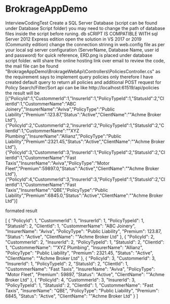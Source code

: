 # BrokrageAppDemo
InterviewCodingTest
Create a SQL Server Database (script can be found under Database Script folder) you may need to change the path of database files inside the script before runing.
db sCRIPT IS COMPATIBLE WITH sql Server 2012 Express edition
open the solution in VS 2017 or 2019 (Community edition)
change the connection strinng in web.config file as per your local sql server configuration (ServerName, Database Name, user id and password)
for quick reference, ERD.png is placed under database script folder.
willl share the online hosting link over email
to review the code, the mail file can be found "BrokrageAppDemo\BrokrageWebApi\Controllers\PoliciesController.cs"
as the requirement says to implement query policies only therefore I have created default query to return all policies and additional POST request for Policy Search/Filter/Sort
api can be like http://localhost:61519/api/policies
the result will be 
[{"PolicyId":1,"CustommerId":1,"InsurerId":1,"PolicyTypeId":1,"StatusId":2,"ClientId":1,"CustommerName":"ABC Joinery","InsurerName":"Aviva","PolicyType":"Public Liability","Premium":123.87,"Status":"Active","ClientName":"\"Achme Broker Ltd"},{"PolicyId":2,"CustommerId":2,"InsurerId":2,"PolicyTypeId":1,"StatusId":2,"ClientId":1,"CustommerName":"\"XYZ Plumbing","InsurerName":"Allianz","PolicyType":"Public Liability","Premium":2321.45,"Status":"Active","ClientName":"\"Achme Broker Ltd"},{"PolicyId":3,"CustommerId":3,"InsurerId":1,"PolicyTypeId":2,"StatusId":2,"ClientId":1,"CustommerName":"Fast Taxis","InsurerName":"Aviva","PolicyType":"Motor Fleet","Premium":59897.0,"Status":"Active","ClientName":"\"Achme Broker Ltd"},{"PolicyId":4,"CustommerId":3,"InsurerId":3,"PolicyTypeId":1,"StatusId":2,"ClientId":1,"CustommerName":"Fast Taxis","InsurerName":"QBE","PolicyType":"Public Liability","Premium":6845.0,"Status":"Active","ClientName":"\"Achme Broker Ltd"}]

formated result 

[
  {
    "PolicyId": 1,
    "CustommerId": 1,
    "InsurerId": 1,
    "PolicyTypeId": 1,
    "StatusId": 2,
    "ClientId": 1,
    "CustommerName": "ABC Joinery",
    "InsurerName": "Aviva",
    "PolicyType": "Public Liability",
    "Premium": 123.87,
    "Status": "Active",
    "ClientName": "\"Achme Broker Ltd"
  },
  {
    "PolicyId": 2,
    "CustommerId": 2,
    "InsurerId": 2,
    "PolicyTypeId": 1,
    "StatusId": 2,
    "ClientId": 1,
    "CustommerName": "\"XYZ Plumbing",
    "InsurerName": "Allianz",
    "PolicyType": "Public Liability",
    "Premium": 2321.45,
    "Status": "Active",
    "ClientName": "\"Achme Broker Ltd"
  },
  {
    "PolicyId": 3,
    "CustommerId": 3,
    "InsurerId": 1,
    "PolicyTypeId": 2,
    "StatusId": 2,
    "ClientId": 1,
    "CustommerName": "Fast Taxis",
    "InsurerName": "Aviva",
    "PolicyType": "Motor Fleet",
    "Premium": 59897,
    "Status": "Active",
    "ClientName": "\"Achme Broker Ltd"
  },
  {
    "PolicyId": 4,
    "CustommerId": 3,
    "InsurerId": 3,
    "PolicyTypeId": 1,
    "StatusId": 2,
    "ClientId": 1,
    "CustommerName": "Fast Taxis",
    "InsurerName": "QBE",
    "PolicyType": "Public Liability",
    "Premium": 6845,
    "Status": "Active",
    "ClientName": "\"Achme Broker Ltd"
  }
]

